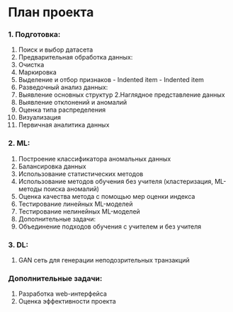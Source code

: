 # План проекта
### 1. Подготовка:
1. Поиск и выбор датасета
2. Предварительная обработка данных:
  1. Очистка
  2. Маркировка
  3. Выделение и отбор признаков
    - Indented item
    - Indented item
3. Разведочный анализ данных:
  1. Выявление основных структур
  2.Наглядное представление данных
  3. Выявление отклонений и аномалий
  4. Оценка типа распределения
  5. Визуализация
4. Первичная аналитика данных
### 2. ML:
1. Построение классификатора аномальных данных
2. Балансировка данных
3. Использование статистических методов 
4. Использование методов обучения без учителя (кластеризация, ML-методы поиска аномалий)
5. Оценка качества метода с помощью мер оценки индекса
6. Тестирование линейных ML-моделей
7. Тестирование нелинейных ML-моделей
8. Дополнительные задачи:
  1. Объединение подходов обучения с учителем и без учителя
### 3. DL:
1. GAN сеть для генерации неподозрительных транзакций 
### Дополнительные задачи:
1. Разработка web-интерфейса
2. Оценка эффективности проекта
